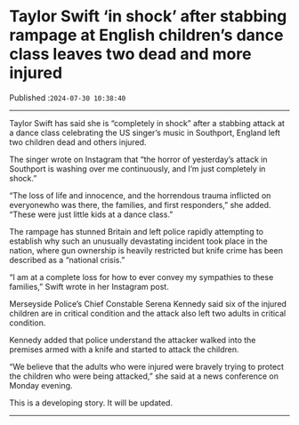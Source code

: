 # Taylor Swift ‘in shock’ after stabbing rampage at English children’s dance class leaves two dead and more injured

Published :`2024-07-30 10:38:40`

---

Taylor Swift has said she is “completely in shock” after a stabbing attack at a dance class celebrating the US singer’s music in Southport, England left two children dead and others injured.

The singer wrote on Instagram that “the horror of yesterday’s attack in Southport is washing over me continuously, and I’m just completely in shock.”

“The loss of life and innocence, and the horrendous trauma inflicted on everyonewho was there, the families, and first responders,” she added. “These were just little kids at a dance class.”

The rampage has stunned Britain and left police rapidly attempting to establish why such an unusually devastating incident took place in the nation, where gun ownership is heavily restricted but knife crime has been described as a “national crisis.”

“I am at a complete loss for how to ever convey my sympathies to these families,” Swift wrote in her Instagram post.

Merseyside Police’s Chief Constable Serena Kennedy said six of the injured children are in critical condition and the attack also left two adults in critical condition.

Kennedy added that police understand the attacker walked into the premises armed with a knife and started to attack the children.

“We believe that the adults who were injured were bravely trying to protect the children who were being attacked,” she said at a news conference on Monday evening.

This is a developing story. It will be updated.

---

